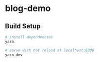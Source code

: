 # blog-demo

## Build Setup

``` bash
# install dependencies
yarn

# serve with hot reload at localhost:8080
yarn dev
```
